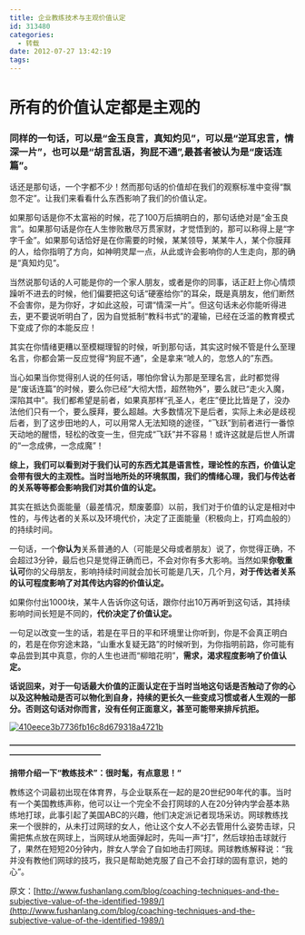 ```yaml
---
title: 企业教练技术与主观价值认定
id: 313480
categories:
  - 转载
date: 2012-07-27 13:42:19
tags:
---
```


# 所有的价值认定都是主观的

### 同样的一句话，可以是“金玉良言，真知灼见”，可以是“逆耳忠言，情深一片”，也可以是“胡言乱语，狗屁不通”,最甚者被认为是“废话连篇”。

话还是那句话，一个字都不少！然而那句话的价值却在我们的观察标准中变得“飘忽不定”。让我们来看看什么东西影响了我们的价值认定。

如果那句话是你不太富裕的时候，花了100万后搞明白的，那句话绝对是“金玉良言”。如果那句话是你在人生惨败散尽万贯家财，才觉悟到的，那可以称得上是“字字千金”。如果那句话恰好是在你需要的时候，某某领导，某某牛人，某个你膜拜的人，给你指明了方向，如神明灵犀一点，从此或许会影响你的人生走向，那的确是“真知灼见”。

当然说那句话的人可能是你的一个家人朋友，或者是你的同事，话正赶上你心情烦躁听不进去的时候，他们偏要把这句话“硬塞给你”的耳朵，既是真朋友，他们断然不会害你，是为你好，才如此这般，可谓“情深一片”。但这句话未必你能听得进去，更不要说听明白了，因为自觉抵制“教科书式”的灌输，已经在泛滥的教育模式下变成了你的本能反应！

其实在你情绪更糟以至模糊理智的时候，听到那句话，其实这时候不管是什么至理名言，你都会第一反应觉得“狗屁不通”，全是拿来“唬人的，忽悠人的”东西。

当心如果当你觉得别人说的任何话，哪怕你曾认为那是至理名言，此时都觉得是“废话连篇”的时候，要么你已经“大彻大悟，超然物外”，要么就已“走火入魔，深陷其中”。我们都希望是前者，如果真那样“孔圣人，老庄”便比比皆是了，没办法他们只有一个，要么膜拜，要么超越。大多数情况下是后者，实际上未必是歧视后者，到了这步田地的人，可以用常人无法知晓的途径，“飞跃”到前者进行一番惊天动地的醒悟，轻松的改变一生，但完成“飞跃”并不容易！或许这就是后世人所谓的“一念成佛，一念成魔”！

**综上，我们可以看到对于我们认可的东西尤其是语言性，理论性的东西，价值认定会带有很大的主观性。当时当地所处的环境氛围，我们的情绪心理，我们与传达者的关系等等都会影响我们对其价值的认定。**

其实在抵达负面能量（最差情况，颓废萎靡）以前，我们对于价值的认定是相对中性的，与传达者的关系以及环境代价，决定了正面能量（积极向上，打鸡血般的）的持续时间。

一句话，一个**你认为**关系普通的人（可能是父母或者朋友）说了，你觉得正确，不会超过3分钟，最后也只是觉得正确而已，不会对你有多大影响。当然如果**你敬重认可**你的父母朋友，影响持续时间就会加长可能是几天，几个月，**对于传达者关系的认可程度影响了对其传达内容的价值认定。**

如果你付出1000块，某牛人告诉你这句话，跟你付出10万再听到这句话，其持续影响时间长短是不同的，**代价决定了价值认定。**

一句足以改变一生的话，若是在平日的平和环境里让你听到，你是不会真正明白的，若是在你穷途末路，“山重水复疑无路”的时候听到，为你指明前路，你可能有幸品尝到其中真意，你的人生也进而“柳暗花明”，**需求，渴求程度影响了价值认定。**

**话说回来，对于一句话最大价值的正面认定在于当时当地这句话是否触动了你的心以及这种触动是否可以物化到自身，持续的更长久一些变成习惯或者人生观的一部分。否则这句话对你而言，没有任何正面意义，甚至可能带来排斥抗拒。**

[![](http://www.fushanlang.com/blog/wp-content/uploads/2011/08/410eece3b7736fb16c8d679318a4721b1.jpg "410eece3b7736fb16c8d679318a4721b")](http://www.fushanlang.com/blog/wp-content/uploads/2011/08/410eece3b7736fb16c8d679318a4721b1.jpg)

**———————————————————————————————————————————————–**

**捎带介绍一下“教练技术”：很时髦，有点意思！“**

教练这个词最初出现在体育界，与企业联系在一起的是20世纪90年代的事。当时有一个美国教练声称，他可以让一个完全不会打网球的人在20分钟内学会基本熟练地打球，此事引起了美国ABC的兴趣，他们决定派记者现场采访。网球教练找来一个很胖的，从未打过网球的女人，他让这个女人不必去管用什么姿势击球，只需把焦点放在网球上，当网球从地面弹起时，先叫一声“打”，然后球拍击球就行了，果然在短短20分钟内，胖女人学会了自如地击打网球。网球教练解释说：“我并没有教他们网球的技巧，我只是帮助她克服了自己不会打球的固有意识，她的心”。

原文：[http://www.fushanlang.com/blog/coaching-techniques-and-the-subjective-value-of-the-identified-1989/](http://www.fushanlang.com/blog/coaching-techniques-and-the-subjective-value-of-the-identified-1989/)